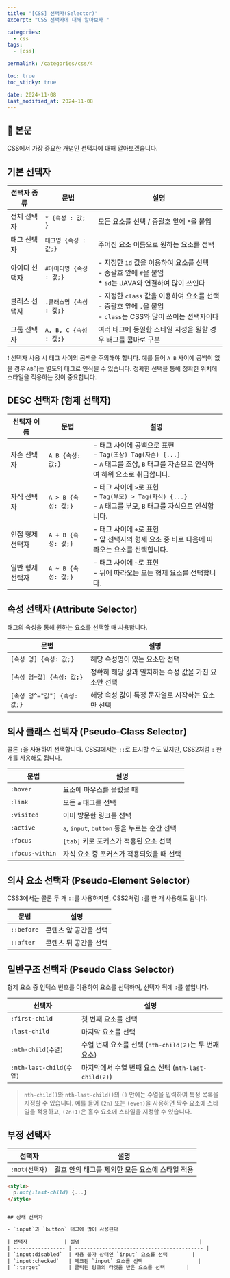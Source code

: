 ```yaml
---
title: "[CSS] 선택자(Selector)"
excerpt: "CSS 선택자에 대해 알아보자 "

categories:
  - css
tags:
  - [css]

permalink: /categories/css/4

toc: true
toc_sticky: true

date: 2024-11-08
last_modified_at: 2024-11-08
---
```


## 🦥 본문

CSS에서 가장 중요한 개념인 선택자에 대해 알아보겠습니다.

## 기본 선택자

| 선택자 종류     | 문법              | 설명                                                                                     |
| --------------- | ----------------- | ---------------------------------------------------------------------------------------- |
| 전체 선택자     | `* {속성 : 값; }` | 모든 요소를 선택 / 중괄호 앞에 `*`을 붙임                                                |
| 태그 선택자     | `태그명 {속성 : 값;}` | 주어진 요소 이름으로 원하는 요소를 선택                                                   |
| 아이디 선택자   | `#아이디명 {속성 : 값;}` | - 지정한 `id` 값을 이용하여 요소를 선택 <br> - 중괄호 앞에 `#`을 붙임 <br> * `id`는 JAVA와 연결하여 많이 쓰인다 |
| 클래스 선택자   | `.클래스명 {속성 : 값;}` | - 지정한 `class` 값을 이용하여 요소를 선택 <br> - 중괄호 앞에 `.`을 붙임 <br> - `class`는 CSS와 많이 쓰이는 선택자이다 |
| 그룹 선택자     | `A, B, C {속성 : 값;}` | 여러 태그에 동일한 스타일 지정을 원할 경우 태그를 콤마로 구분                              |

  ❗️ 선택자 사용 시 태그 사이의 공백을 주의해야 합니다. 예를 들어 `A B` 사이에 공백이 없을 경우 `AB`라는 별도의 태그로 인식될 수 있습니다. 정확한 선택을 통해 정확한 위치에 스타일을 적용하는 것이 중요합니다.

## DESC 선택자 (형제 선택자)

| 선택자 이름       | 문법              | 설명                                                                                     |
| ----------------- | ----------------- | ---------------------------------------------------------------------------------------- |
| 자손 선택자       | `A B {속성: 값;}` | - 태그 사이에 공백으로 표현 <br> - `Tag(조상) Tag(자손) {...}` <br> - `A` 태그를 조상, `B` 태그를 자손으로 인식하여 하위 요소로 취급합니다. |
| 자식 선택자       | `A > B {속성: 값;}` | - 태그 사이에 `>`로 표현 <br> - `Tag(부모) > Tag(자식) {...}` <br> - `A` 태그를 부모, `B` 태그를 자식으로 인식합니다. |
| 인접 형제 선택자  | `A + B {속성: 값;}` | - 태그 사이에 `+`로 표현 <br> - 앞 선택자의 형제 요소 중 바로 다음에 따라오는 요소를 선택합니다. |
| 일반 형제 선택자  | `A ~ B {속성: 값;}` | - 태그 사이에 `~`로 표현 <br> - 뒤에 따라오는 모든 형제 요소를 선택합니다.               |

## 속성 선택자 (Attribute Selector)
태그의 속성을 통해 원하는 요소를 선택할 때 사용합니다.

| 문법                  | 설명                                                               |
| --------------------- | ------------------------------------------------------------------ |
| `[속성 명] {속성: 값;}` | 해당 속성명이 있는 요소만 선택                                       |
| `[속성 명=값] {속성: 값;}` | 정확히 해당 값과 일치하는 속성 값을 가진 요소만 선택                  |
| `[속성 명^="값"] {속성: 값;}` | 해당 속성 값이 특정 문자열로 시작하는 요소만 선택                    |

## 의사 클래스 선택자 (Pseudo-Class Selector)
콜론 `:`을 사용하여 선택합니다. CSS3에서는 `::`로 표시할 수도 있지만, CSS2처럼 `:` 한 개를 사용해도 됩니다.

| 문법               | 설명                                                                 |
| ------------------ | -------------------------------------------------------------------- |
| `:hover`           | 요소에 마우스를 올렸을 때                                             |
| `:link`            | 모든 `a` 태그를 선택                                                  |
| `:visited`         | 이미 방문한 링크를 선택                                               |
| `:active`          | `a`, `input`, `button` 등을 누르는 순간 선택                          |
| `:focus`           | `[tab]` 키로 포커스가 적용된 요소 선택                               |
| `:focus-within`    | 자식 요소 중 포커스가 적용되었을 때 선택                               |

## 의사 요소 선택자 (Pseudo-Element Selector)
CSS3에서는 콜론 두 개 `::`를 사용하지만, CSS2처럼 `:`를 한 개 사용해도 됩니다.

| 문법       | 설명                                                                 |
| ---------- | -------------------------------------------------------------------- |
| `::before` | 콘텐츠 앞 공간을 선택                                                 |
| `::after`  | 콘텐츠 뒤 공간을 선택                                                 |

## 일반구조 선택자 (Pseudo Class Selector)
형제 요소 중 인덱스 번호를 이용하여 요소를 선택하며, 선택자 뒤에 `:`를 붙입니다.

| 선택자                  | 설명                                                   |
| ----------------------- | ------------------------------------------------------ |
| `:first-child`          | 첫 번째 요소를 선택                                     |
| `:last-child`           | 마지막 요소를 선택                                      |
| `:nth-child(수열)`      | 수열 번째 요소를 선택 (`nth-child(2)`는 두 번째 요소)    |
| `:nth-last-child(수열)` | 마지막에서 수열 번째 요소 선택 (`nth-last-child(2)`)     |

> `nth-child()`와 `nth-last-child()`의 `()` 안에는 수열을 입력하여 특정 목록을 지정할 수 있습니다. 예를 들어 `(2n)` 또는 `(even)`을 사용하면 짝수 요소에 스타일을 적용하고, `(2n+1)`은 홀수 요소에 스타일을 지정할 수 있습니다.

## 부정 선택자

| 선택자               | 설명                                               |
| -------------------- | -------------------------------------------------- |
| `:not(선택자)`       | 괄호 안의 태그를 제외한 모든 요소에 스타일 적용    |

```html
<style>
  p:not(:last-child) {...}
</style>


## 상태 선택자

- `input`과 `button` 태그에 많이 사용된다

| 선택자            | 설명                                       |
| ----------------- | ------------------------------------------ |
| `input:disabled`  | 사용 불가 상태인 `input` 요소를 선택        |
| `input:checked`   | 체크된 `input` 요소를 선택                  |
| `:target`         | 클릭된 링크의 타겟을 받은 요소를 선택       |
